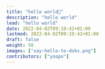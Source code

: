 ```yaml
---
title: "hello world👋"
description: "hello world"
lead: "hello world"
date: 2022-04-02T09:19:42+01:00
lastmod: 2022-04-02T09:19:42+01:00
draft: false
weight: 50
images: ["say-hello-to-doks.png"]
contributors: ["yoopo"]
---
```

